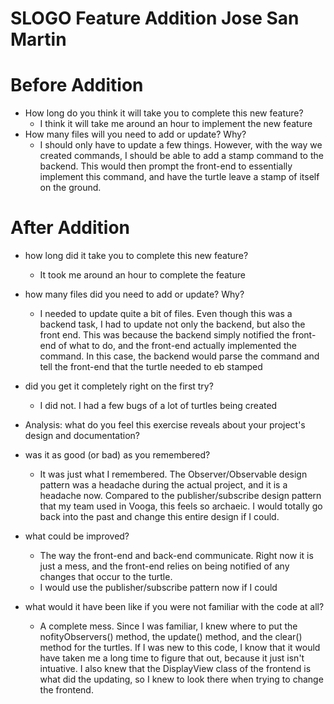 SLOGO Feature Addition
Jose San Martin
===

Before Addition
====

* How long do you think it will take you to complete this new feature?
	* I think it will take me around an hour to implement the new feature
* How many files will you need to add or update? Why?
	* I should only have to update a few things. However, with the way we created commands, I should be able to add a stamp command to the backend. This would then prompt the front-end to essentially implement this command, and have the turtle leave a stamp of itself on the ground. 


After Addition
====

* how long did it take you to complete this new feature?
	* It took me around an hour to complete the feature

* how many files did you need to add or update? Why?
	* I needed to update quite a bit of files. Even though this was a backend task, I had to update not only the backend, but also the front end. This was because the backend simply notified the front-end of what to do, and the front-end actually implemented the command. In this case, the backend would parse the command and tell the front-end that the turtle needed to eb stamped

* did you get it completely right on the first try?
	* I did not. I had a few bugs of a lot of turtles being created

* Analysis: what do you feel this exercise reveals about your project's design and documentation?

* was it as good (or bad) as you remembered?
	* It was just what I remembered. The Observer/Observable design pattern was a headache during the actual project, and it is a headache now. Compared to the publisher/subscribe design pattern that my team used in Vooga, this feels so archaeic. I would totally go back into the past and change this entire design if I could.

* what could be improved?
	* The way the front-end and back-end communicate. Right now it is just a mess, and the front-end relies on being notified of any changes that occur to the turtle. 
	* I would use the publisher/subscribe pattern now if I could

* what would it have been like if you were not familiar with the code at all?
	* A complete mess. Since I was familiar, I knew where to put the nofityObservers() method, the update() method, and the clear() method for the turtles. If I was new to this code, I know that it would have taken me a long time to figure that out, because it just isn't intuative. I also knew that the DisplayView class of the frontend is what did the updating, so I knew to look there when trying to change the frontend. 
